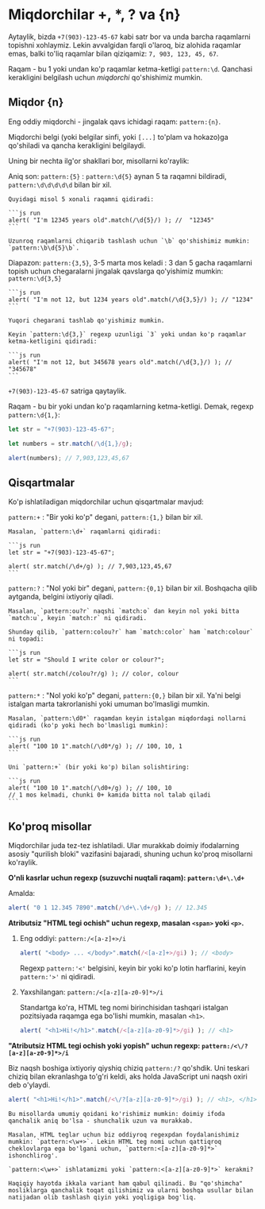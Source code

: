 # Miqdorchilar +, *, ? va {n}

Aytaylik, bizda `+7(903)-123-45-67` kabi satr bor va unda barcha raqamlarni topishni xohlaymiz. Lekin avvalgidan farqli o'laroq, biz alohida raqamlar emas, balki to'liq raqamlar bilan qiziqamiz: `7, 903, 123, 45, 67`.

Raqam - bu 1 yoki undan ko'p raqamlar ketma-ketligi `pattern:\d`. Qanchasi kerakligini belgilash uchun *miqdorchi* qo'shishimiz mumkin.

## Miqdor {n}

Eng oddiy miqdorchi - jingalak qavs ichidagi raqam: `pattern:{n}`.

Miqdorchi belgi (yoki belgilar sinfi, yoki `[...]` to'plam va hokazo)ga qo'shiladi va qancha kerakligini belgilaydi.

Uning bir nechta ilg'or shakllari bor, misollarni ko'raylik:

Aniq son: `pattern:{5}`
: `pattern:\d{5}` aynan 5 ta raqamni bildiradi, `pattern:\d\d\d\d\d` bilan bir xil.

    Quyidagi misol 5 xonali raqamni qidiradi:

    ```js run
    alert( "I'm 12345 years old".match(/\d{5}/) ); //  "12345"
    ```

    Uzunroq raqamlarni chiqarib tashlash uchun `\b` qo'shishimiz mumkin: `pattern:\b\d{5}\b`.

Diapazon: `pattern:{3,5}`, 3-5 marta mos keladi
: 3 dan 5 gacha raqamlarni topish uchun chegaralarni jingalak qavslarga qo'yishimiz mumkin: `pattern:\d{3,5}`

    ```js run
    alert( "I'm not 12, but 1234 years old".match(/\d{3,5}/) ); // "1234"
    ```

    Yuqori chegarani tashlab qo'yishimiz mumkin.

    Keyin `pattern:\d{3,}` regexp uzunligi `3` yoki undan ko'p raqamlar ketma-ketligini qidiradi:

    ```js run
    alert( "I'm not 12, but 345678 years old".match(/\d{3,}/) ); // "345678"
    ```

`+7(903)-123-45-67` satriga qaytaylik.

Raqam - bu bir yoki undan ko'p raqamlarning ketma-ketligi. Demak, regexp `pattern:\d{1,}`:

```js run
let str = "+7(903)-123-45-67";

let numbers = str.match(/\d{1,}/g);

alert(numbers); // 7,903,123,45,67
```

## Qisqartmalar

Ko'p ishlatiladigan miqdorchilar uchun qisqartmalar mavjud:

`pattern:+`
: "Bir yoki ko'p" degani, `pattern:{1,}` bilan bir xil.

    Masalan, `pattern:\d+` raqamlarni qidiradi:

    ```js run
    let str = "+7(903)-123-45-67";

    alert( str.match(/\d+/g) ); // 7,903,123,45,67
    ```

`pattern:?`
: "Nol yoki bir" degani, `pattern:{0,1}` bilan bir xil. Boshqacha qilib aytganda, belgini ixtiyoriy qiladi.

    Masalan, `pattern:ou?r` naqshi `match:o` dan keyin nol yoki bitta `match:u`, keyin `match:r` ni qidiradi.

    Shunday qilib, `pattern:colou?r` ham `match:color` ham `match:colour` ni topadi:

    ```js run
    let str = "Should I write color or colour?";

    alert( str.match(/colou?r/g) ); // color, colour
    ```

`pattern:*`
: "Nol yoki ko'p" degani, `pattern:{0,}` bilan bir xil. Ya'ni belgi istalgan marta takrorlanishi yoki umuman bo'lmasligi mumkin.

    Masalan, `pattern:\d0*` raqamdan keyin istalgan miqdordagi nollarni qidiradi (ko'p yoki hech bo'lmasligi mumkin):

    ```js run
    alert( "100 10 1".match(/\d0*/g) ); // 100, 10, 1
    ```

    Uni `pattern:+` (bir yoki ko'p) bilan solishtiring:

    ```js run
    alert( "100 10 1".match(/\d0+/g) ); // 100, 10
    // 1 mos kelmadi, chunki 0+ kamida bitta nol talab qiladi
    ```

## Ko'proq misollar

Miqdorchilar juda tez-tez ishlatiladi. Ular murakkab doimiy ifodalarning asosiy "qurilish bloki" vazifasini bajaradi, shuning uchun ko'proq misollarni ko'raylik.

**O'nli kasrlar uchun regexp (suzuvchi nuqtali raqam): `pattern:\d+\.\d+`**

Amalda:
```js run
alert( "0 1 12.345 7890".match(/\d+\.\d+/g) ); // 12.345
```

**Atributsiz "HTML tegi ochish" uchun regexp, masalan `<span>` yoki `<p>`.**

1. Eng oddiyi: `pattern:/<[a-z]+>/i`

    ```js run
    alert( "<body> ... </body>".match(/<[a-z]+>/gi) ); // <body>
    ```

    Regexp `pattern:'<'` belgisini, keyin bir yoki ko'p lotin harflarini, keyin `pattern:'>'` ni qidiradi.

2. Yaxshilangan: `pattern:/<[a-z][a-z0-9]*>/i`

    Standartga ko'ra, HTML teg nomi birinchisidan tashqari istalgan pozitsiyada raqamga ega bo'lishi mumkin, masalan `<h1>`.

    ```js run
    alert( "<h1>Hi!</h1>".match(/<[a-z][a-z0-9]*>/gi) ); // <h1>
    ```

**"Atributsiz HTML tegi ochish yoki yopish" uchun regexp: `pattern:/<\/?[a-z][a-z0-9]*>/i`**

Biz naqsh boshiga ixtiyoriy qiyshiq chiziq `pattern:/?` qo'shdik. Uni teskari chiziq bilan ekranlashga to'g'ri keldi, aks holda JavaScript uni naqsh oxiri deb o'ylaydi.

```js run
alert( "<h1>Hi!</h1>".match(/<\/?[a-z][a-z0-9]*>/gi) ); // <h1>, </h1>
```

```smart header="Regexpni aniqroq qilish uchun ko'pincha uni murakkabroq qilishimiz kerak"
Bu misollarda umumiy qoidani ko'rishimiz mumkin: doimiy ifoda qanchalik aniq bo'lsa - shunchalik uzun va murakkab.

Masalan, HTML teglar uchun biz oddiyroq regexpdan foydalanishimiz mumkin: `pattern:<\w+>`. Lekin HTML teg nomi uchun qattiqroq cheklovlarga ega bo'lgani uchun, `pattern:<[a-z][a-z0-9]*>` ishonchlirog'.

`pattern:<\w+>` ishlatamizmi yoki `pattern:<[a-z][a-z0-9]*>` kerakmi?

Haqiqiy hayotda ikkala variant ham qabul qilinadi. Bu "qo'shimcha" mosliklarga qanchalik toqat qilishimiz va ularni boshqa usullar bilan natijadan olib tashlash qiyin yoki yoqligiga bog'liq.
```